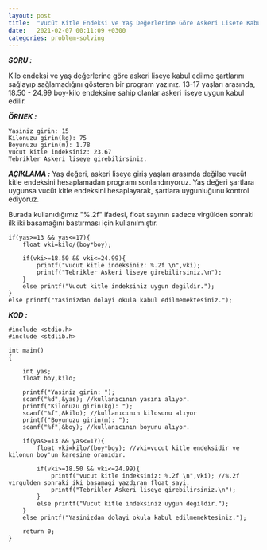 ```yaml
---
layout: post
title:  "Vucüt Kitle Endeksi ve Yaş Değerlerine Göre Askeri Lisete Kabul Edilme Şartlarını Kontrol Eden C Kodu"
date:   2021-02-07 00:11:09 +0300
categories: problem-solving
---
```


***SORU :***

Kilo endeksi ve yaş değerlerine göre askeri liseye kabul edilme şartlarını sağlayıp sağlamadığını gösteren bir program yazınız. 13-17 yaşları arasında, 18.50 - 24.99 boy-kilo endeksine sahip olanlar askeri liseye uygun kabul edilir.

***ÖRNEK :***    

    Yasiniz girin: 15
    Kilonuzu girin(kg): 75
    Boyunuzu girin(m): 1.78
    vucut kitle indeksiniz: 23.67
    Tebrikler Askeri liseye girebilirsiniz. 

***AÇIKLAMA :***
Yaş değeri, askeri liseye giriş yaşları arasında değilse vucüt kitle endeksini hesaplamadan programı sonlandırıyoruz. Yaş değeri şartlara uygunsa vucüt kitle endeksini hesaplayarak, şartlara uygunluğunu kontrol ediyoruz.

Burada kullanıdığımız "%.2f" ifadesi, float sayının sadece virgülden sonraki ilk iki basamağını bastırması için kullanılmıştır.

    if(yas>=13 && yas<=17){
        float vki=kilo/(boy*boy); 

        if(vki>=18.50 && vki<=24.99){
            printf("vucut kitle indeksiniz: %.2f \n",vki); 
            printf("Tebrikler Askeri liseye girebilirsiniz.\n");
        }
        else printf("Vucut kitle indeksiniz uygun degildir.");
    }
    else printf("Yasinizdan dolayi okula kabul edilmemektesiniz.");

***KOD :***

    #include <stdio.h>
    #include <stdlib.h>

    int main()
    {   

        int yas;
        float boy,kilo;

        printf("Yasiniz girin: ");
        scanf("%d",&yas); //kullanıcının yasını alıyor.
        printf("Kilonuzu girin(kg): ");
        scanf("%f",&kilo); //kullanıcının kilosunu alıyor
        printf("Boyunuzu girin(m): ");
        scanf("%f",&boy); //kullanıcının boyunu alıyor.

        if(yas>=13 && yas<=17){
            float vki=kilo/(boy*boy); //vki=vucut kitle endeksidir ve kilonun boy'un karesine oranıdır.

            if(vki>=18.50 && vki<=24.99){
                printf("vucut kitle indeksiniz: %.2f \n",vki); //%.2f vırgulden sonraki iki basamagi yazdıran float sayi.
                printf("Tebrikler Askeri liseye girebilirsiniz.\n");
            }
            else printf("Vucut kitle indeksiniz uygun degildir.");
        }
        else printf("Yasinizdan dolayi okula kabul edilmemektesiniz.");

        return 0;
    }